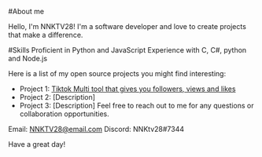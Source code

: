 #About me

Hello, I'm NNKTV28! I'm a software developer and love to create projects that make a difference.

#Skills
Proficient in Python and JavaScript
Experience with C, C#, python and Node.js

Here is a list of my open source projects you might find interesting:

- Project 1: [Tiktok Multi tool that gives you followers, views and likes](https://github.com/NNKTV28/Tiktok-Multi-tool)
- Project 2: [Description]
- Project 3: [Description]
Feel free to reach out to me for any questions or collaboration opportunities.

Email: NNKTV28@email.com
Discord: NNKtv28#7344


Have a great day!
